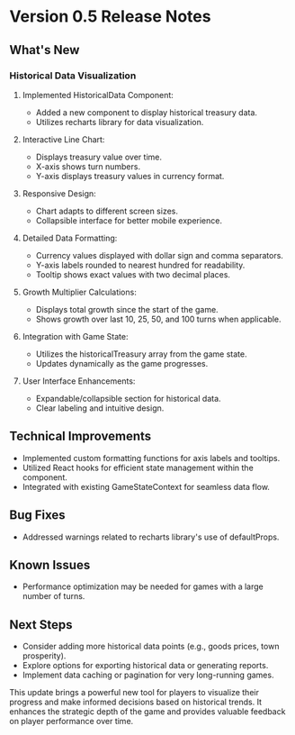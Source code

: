 # Version 0.5 Release Notes

## What's New

### Historical Data Visualization

1. Implemented HistoricalData Component:
   - Added a new component to display historical treasury data.
   - Utilizes recharts library for data visualization.

2. Interactive Line Chart:
   - Displays treasury value over time.
   - X-axis shows turn numbers.
   - Y-axis displays treasury values in currency format.

3. Responsive Design:
   - Chart adapts to different screen sizes.
   - Collapsible interface for better mobile experience.

4. Detailed Data Formatting:
   - Currency values displayed with dollar sign and comma separators.
   - Y-axis labels rounded to nearest hundred for readability.
   - Tooltip shows exact values with two decimal places.

5. Growth Multiplier Calculations:
   - Displays total growth since the start of the game.
   - Shows growth over last 10, 25, 50, and 100 turns when applicable.

6. Integration with Game State:
   - Utilizes the historicalTreasury array from the game state.
   - Updates dynamically as the game progresses.

7. User Interface Enhancements:
   - Expandable/collapsible section for historical data.
   - Clear labeling and intuitive design.

## Technical Improvements

- Implemented custom formatting functions for axis labels and tooltips.
- Utilized React hooks for efficient state management within the component.
- Integrated with existing GameStateContext for seamless data flow.

## Bug Fixes

- Addressed warnings related to recharts library's use of defaultProps.

## Known Issues

- Performance optimization may be needed for games with a large number of turns.

## Next Steps

- Consider adding more historical data points (e.g., goods prices, town prosperity).
- Explore options for exporting historical data or generating reports.
- Implement data caching or pagination for very long-running games.

This update brings a powerful new tool for players to visualize their progress and make informed decisions based on historical trends. It enhances the strategic depth of the game and provides valuable feedback on player performance over time.